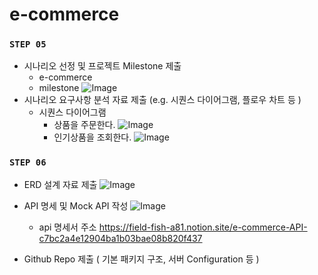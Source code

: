 # e-commerce

### **`STEP 05`**

- 시나리오 선정  및 프로젝트 Milestone 제출
  - e-commerce
  - milestone
    ![Image](https://github.com/haeraeniii/e-commerce/assets/102571539/20db908f-ff3a-40c0-bc8c-d3f5e75687a8)
- 시나리오 요구사항 분석 자료 제출 (e.g. 시퀀스 다이어그램, 플로우 차트 등 )
  - 시퀀스 다이어그램
    - 상품을 주문한다.
      ![Image](https://github.com/haeraeniii/e-commerce/assets/102571539/90b18881-8fe0-46bc-b194-05c0de059d49)
    - 인기상품을 조회한다.
      ![Image](https://github.com/haeraeniii/e-commerce/assets/102571539/0081f2a1-6b0c-400c-ad55-55b4481da2eb)

### **`STEP 06`**

- ERD 설계 자료 제출
![Image](https://github.com/haeraeniii/e-commerce/assets/102571539/38f8f8a6-a9e9-4f9f-8a1d-ca424b175006)

- API 명세 및 Mock API 작성
  ![Image](https://github.com/haeraeniii/e-commerce/assets/102571539/1ecf2137-c57f-4c5c-bc1f-66c799262acd)
    - api 명세서 주소 https://field-fish-a81.notion.site/e-commerce-API-c7bc2a4e12904ba1b03bae08b820f437

- Github Repo 제출 ( 기본 패키지 구조, 서버 Configuration 등 )
